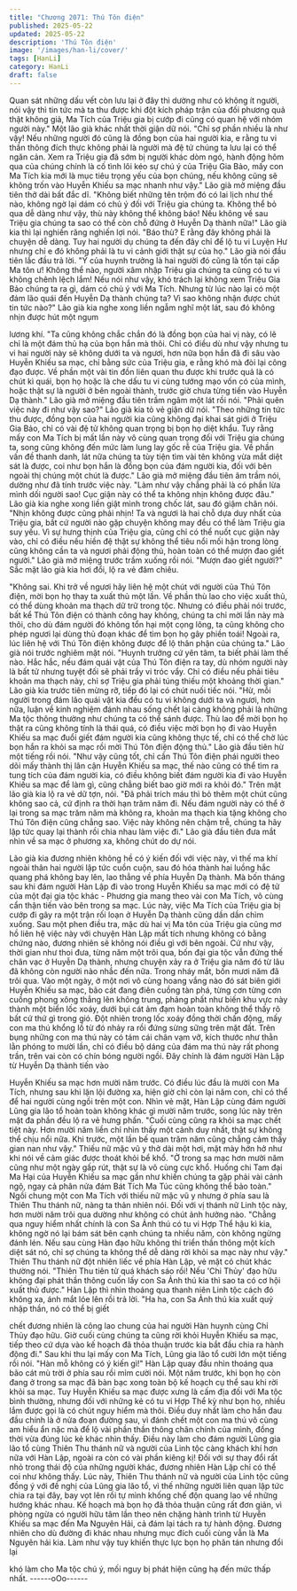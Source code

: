 ```yaml
---
title: "Chương 2071: Thú Tôn điện"
published: 2025-05-22
updated: 2025-05-22
description: 'Thú Tôn điện'
image: '/images/han-li/cover/'
tags: [HanLi]
category: HanLi
draft: false
---
```


Quan sát những dấu vết còn lưu lại ở đây thì dường như có
không ít người, nói vậy thì tin tức mà ta thu được khi đột kích
pháp trận của đối phương quả thật không giả, Ma Tích của Triệu
gia bị cướp đi cũng có quan hệ với nhóm người này." Một lão già
khác nhất thời giận dữ nói.
"Chỉ sợ phần nhiều là như vậy! Nếu những người đó cũng là đồng
bọn của hai người kia, e rằng tu vi thần thông đích thực không
phải là người mà đệ tử chúng ta lưu lại có thể ngăn cản. Xem ra
Triệu gia đã sớm bị người khác dòm ngó, hành động hôm qua
của chúng chính là cố tình lôi kéo sự chú ý của Triệu Gia Bảo,
mấy con Ma Tích kia mới là mục tiêu trọng yếu của bọn chúng,
nếu không cũng sẽ không trốn vào Huyễn Khiếu sa mạc nhanh
như vậy." Lão già mở miệng đầu tiên thở dài bất đắc dĩ.
"Không biết những tên trộm đó có lai lịch như thế nào, không ngờ
lại dám có chủ ý đối với Triệu gia chúng ta. Không thể bỏ qua dễ
dàng như vậy, thù này không thể không báo! Nếu không về sau
Triệu gia chúng ta sao có thể còn chỗ đứng ở Huyễn Dạ thành
nữa!" Lão già kia thì lại nghiến răng nghiến lợi nói.
"Báo thù? E rằng đây không phải là chuyện dễ dàng. Tuy hai
người dụ chúng ta đến đây chỉ để lộ tu vi Luyện Hư nhưng chỉ e
đó không phải là tu vi cảnh giới thật sự của họ." Lão già nói đầu
tiên lắc đầu trả lời.
"Ý của huynh trưởng là hai người đó cũng là tồn tại cấp Ma tôn ư!
Không thể nào, người xâm nhập Triệu gia chúng ta cũng có tu vi
không chênh lệch lắm! Nếu nói như vậy, khó trách lại không xem
Triệu Gia Bảo chúng ta ra gì, dám có chủ ý với Ma Tích. Nhưng
từ lúc nào lại có một đám lão quái đến Huyễn Dạ thành chúng ta?
Vì sao không nhận được chút tin tức nào?" Lão già kia nghe xong
liền ngẫm nghĩ một lát, sau đó không nhịn được hút một ngụm

lương khí.
"Ta cũng không chắc chắn đó là đồng bọn của hai vị này, có lẽ chỉ
là một đám thủ hạ của bọn hắn mà thôi. Chỉ có điều dù như vậy
nhưng tu vi hai người này sẽ không dưới ta và ngươi, hơn nữa
bọn hắn đã đi sâu vào Huyễn Khiếu sa mạc, chỉ bằng sức của
Triệu gia, e rằng khó mà đòi lại công đạo được. Về phần một vài
tin đồn liên quan thu được khi trước quả là có chút kì quái, bọn họ
hoặc là che dấu tu vi cùng tướng mạo vốn có của mình, hoặc thật
sự là người ở bên ngoài thành, trước giờ chưa từng tiến vào
Huyễn Dạ thành." Lão già mở miệng đầu tiên trầm ngâm một lát
rồi nói.
"Phải quên việc này đi như vậy sao?" Lão già kia tỏ vẻ giận dữ
nói.
"Theo những tin tức thu được, đồng bọn của hai người kia cũng
không đại khai sát giới ở Triệu Gia Bảo, chỉ có vài đệ tử không
quan trọng bị bọn họ diệt khẩu. Tuy rằng mấy con Ma Tích bị mất
lần này vô cùng quan trọng đối với Triệu gia chúng ta, song cũng
không đến mức làm lung lay gốc rễ của Triệu gia. Về phần vấn đề
thanh danh, lát nữa chúng ta tùy tiện tìm vài tên không vừa mắt
diệt sát là được, coi như bọn hắn là đồng bọn của đám người kia,
đối với bên ngoài thị chúng một chút là được." Lão già mở miệng
đầu tiên âm trầm nói, dường như đã tính trước việc này.
"Làm như vậy chẳng phải là có phần lừa mình dối người sao! Cục
giận này có thể ta không nhịn không được đâu." Lão già kia nghe
xong liền giật mình trong chốc lát, sau đó giậm chân nói.
"Nhịn không được cũng phải nhịn! Ta và ngươi là hai chỗ dựa duy
nhất của Triệu gia, bất cứ người nào gặp chuyện không may đều
có thể làm Triệu gia suy yếu. Vì sự hưng thịnh của Triệu gia, cũng
chỉ có thể nuốt cục giận này vào, chỉ có điều nếu hiền đệ thật sự
không thể tiêu nổi mối hận trong lòng cũng không cần ta và ngươi
phải động thủ, hoàn toàn có thể mượn đao giết người." Lão già
mở miệng trước trầm xuống rồi nói.
"Mượn đao giết người?" Sắc mặt lão già kia hơi đổi, lộ ra vẻ đăm
chiêu.

"Không sai. Khi trở về ngươi hãy liên hệ một chút với người của
Thú Tôn điện, mời bọn họ thay ta xuất thủ một lần. Về phần thù
lao cho việc xuất thủ, có thể dùng khoản ma thạch dữ trữ trong
tộc. Nhưng có điều phải nói trước, bất kể Thú Tôn điện có thành
công hay không, chúng ta chỉ mời lần này mà thôi, cho dù đám
người đó không tổn hại một cọng lông, ta cũng không cho phép
ngươi lại dùng thủ đoạn khác để tìm bọn họ gây phiền toái! Ngoài
ra, lúc liên hệ với Thú Tôn điện không được để lộ thân phận của
chúng ta." Lão già nói trước nghiêm mặt nói.
"Huynh trưởng cứ yên tâm, ta biết phải làm thế nào. Hắc hắc, nếu
đám quái vật của Thú Tôn điện ra tay, dù nhóm người này là bất
tử nhưng tuyệt đối sẽ phải trầy vi tróc vẩy. Chỉ có điều nếu phải
tiêu khoản ma thạch này, chỉ sợ Triệu gia phải túng thiếu một
khoảng thời gian." Lão già kia trước tiên mừng rỡ, tiếp đó lại có
chút nuối tiếc nói.
"Hừ, mỗi người trong đám lão quái vật kia đều có tu vi không dưới
ta và ngươi, hơn nữa, luận về kinh nghiệm đánh nhau sống chết
lại càng không phải là những Ma tộc thông thường như chúng ta
có thể sánh được. Thù lao để mời bọn họ thật ra cũng không tính
là thái quá, có điều việc mời bọn họ đi vào Huyễn Khiếu sa mạc
đuổi giết đám người kia cũng không thực tế, chỉ có thể chờ lúc
bọn hắn ra khỏi sa mạc rồi mời Thú Tôn điện động thủ." Lão già
đầu tiên hừ một tiếng rồi nói.
"Như vậy cũng tốt, chỉ cần Thú Tôn điện phái người theo dõi mấy
thành thị lân cận Huyễn Khiếu sa mạc, thế nào cũng có thể tìm ra
tung tích của đám người kia, có điều không biết đám người kia đi
vào Huyễn Khiếu sa mạc để làm gì, cũng chẳng biết bao giờ mới
ra khỏi đó." Trên mặt lão già kia lộ ra vẻ dữ tợn, nói.
"Đã phải trích máu thì bỏ thêm một chút cũng không sao cả, cứ
định ra thời hạn trăm năm đi. Nếu đám người này có thể ở lại
trong sa mạc trăm năm mà không ra, khoản ma thạch kia tặng
không cho Thú Tôn điện cũng chẳng sao. Việc này không nên
chậm trễ, chúng ta hãy lập tức quay lại thành rồi chia nhau làm
việc đi." Lão già đầu tiên đưa mắt nhìn về sa mạc ở phương xa,
không chút do dự nói.

Lão già kia đương nhiên không hề có ý kiến đối với việc này, vì
thế ma khí ngoài thân hai người lập tức cuồn cuộn, sau đó hóa
thành hai luồng hắc quang phá không bay lên, lao thẳng về phía
Huyễn Dạ thành.
Mà bốn tháng sau khi đám người Hàn Lập đi vào trong Huyễn
Khiếu sa mạc mới có đệ tử của một đại gia tộc khác - Phương gia
mang theo vài con Ma Tích, vô cùng cẩn thận tiến vào bên trong
sa mạc.
Lúc này, việc Ma Tích của Triệu gia bị cướp đi gây ra một trận rối
loạn ở Huyễn Dạ thành cũng dần dần chìm xuống.
Sau một phen điều tra, mặc dù hai vị Ma tôn của Triệu gia cũng
mơ hồ liên hệ việc này với chuyện Hàn Lập mất tích nhưng không
có bằng chứng nào, đương nhiên sẽ không nói điều gì với bên
ngoài.
Cứ như vậy, thời gian như thoi đưa, từng năm một trôi qua, bốn
đại gia tộc vẫn đứng thế chân vạc ở Huyễn Dạ thành, nhưng
chuyện xảy ra ở Triệu gia năm đó từ lâu đã không còn người nào
nhắc đến nữa.
Trong nháy mắt, bốn mươi năm đã trôi qua. Vào một ngày, ở một
nơi vô cùng hoang vắng nào đó sát biên giới Huyễn Khiếu sa
mạc, bão cát đang điên cuồng tàn phá, từng cơn từng cơn cuồng
phong xông thẳng lên không trung, phảng phất như biến khu vực
này thành một biển lốc xoáy, dưới bụi cát ảm đạm hoàn toàn
không thể thấy rõ bất cứ thứ gì trong gió.
Đột nhiên trong lốc xoáy đồng thời chấn động, mấy con ma thú
khổng lồ từ đó nhảy ra rồi đứng sừng sững trên mặt đất.
Trên bụng những con ma thú này có tám cái chân vạm vỡ, kích
thước như thằn lằn phóng to mười lần, chỉ có điều bộ dáng của
đám ma thú này rất phong trần, trên vai còn có chín bóng người
ngồi.
Đây chính là đám người Hàn Lập từ Huyễn Dạ thành tiến vào

Huyễn Khiếu sa mạc hơn mười năm trước.
Có điều lúc đầu là mười con Ma Tích, nhưng sau khi lặn lội đường
xa, hiện giờ chỉ còn lại năm con, chỉ có thể để hai người cùng ngồi
trên một con.
Nhìn vẻ mặt, Hàn Lập cùng đám người Lũng gia lão tổ hoàn toàn
không khác gì mười năm trước, song lúc này trên mặt đa phần
đều lộ ra vẻ hưng phấn.
"Cuối cùng cũng ra khỏi sa mạc chết tiệt này. Hơn mười năm liền
chỉ nhìn thấy một cảnh duy nhất, thật sự không thể chịu nổi nữa.
Khi trước, một lần bế quan trăm năm cũng chẳng cảm thấy gian
nan như vậy." Thiếu nữ mặc vũ y thở dài một hơi, mặt mày hớn
hở như khi nói về cảm giác được thoát khỏi bể khổ.
"Ở trong sa mạc hơn mười năm cũng như một ngày gấp rút, thật
sự là vô cùng cực khổ. Huống chi Tam đại Ma Hại của Huyễn
Khiếu sa mạc gần như khiến chúng ta gặp phải vài cảnh ngộ,
ngay cả phân nửa đám Bát Tích Ma Túc cũng không thể bảo
toàn." Ngồi chung một con Ma Tích với thiếu nữ mặc vũ y nhưng
ở phía sau là Thiên Thu thánh nữ, nàng ta thản nhiên nói.
Đối với vị thánh nữ Linh tộc này, hơn mười năm trôi qua dường
như không có chút ảnh hưởng nào.
"Chẳng qua nguy hiểm nhất chính là con Sa Ảnh thú có tu vi Hợp
Thể hậu kì kia, không ngờ nó lại bám sát bên cạnh chúng ta nhiều
năm, còn không ngừng đánh lén. Nếu sau cùng Hàn đạo hữu
không thi triển thần thông một kích diệt sát nó, chỉ sợ chúng ta
không thể dễ dàng rời khỏi sa mạc này như vậy." Thiên Thu thánh
nữ đột nhiên liếc về phía Hàn Lập, vẻ mặt có chút khác thường
nói.
"Thiên Thu tiên tử quá khách sáo rồi! Nếu 'Chi Thủy' đạo hữu
không đại phát thần thông cuốn lấy con Sa Ảnh thú kia thì sao ta
có cơ hội xuất thủ được." Hàn Lập thì nhìn thoáng qua thanh niên
Linh tộc cách đó không xa, ánh mắt lóe lên rồi trả lời.
"Ha ha, con Sa Ảnh thú kia xuất quỷ nhập thần, nó có thể bị giết

chết đương nhiên là công lao chung của hai người Hàn huynh
cùng Chỉ Thủy đạo hữu. Giờ cuối cùng chúng ta cũng rời khỏi
Huyễn Khiếu sa mạc, tiếp theo cứ dựa vào kế hoạch đã thỏa
thuận trước kia bắt đầu chia ra hành động đi." Sau khi thu lại mấy
con Ma Tích, Lũng gia lão tổ cười lớn một tiếng rồi nói.
"Hàn mỗ không có ý kiến gì!" Hàn Lập quay đầu nhìn thoáng qua
bão cát mù trời ở phía sau rồi mỉm cười nói.
Một năm trước, khi bọn họ còn đang ở trong sa mạc đã bàn bạc
xong toàn bộ kế hoạch cụ thể sau khi rời khỏi sa mạc. Tuy Huyễn
Khiếu sa mạc được xưng là cấm địa đối với Ma tộc bình thường,
nhưng đối với những kẻ có tu vi Hợp Thể kỳ như bọn họ, nhiều
lắm được gọi là có chút nguy hiểm mà thôi. Điều duy nhất làm
cho hắn đau đầu chính là ở nửa đoạn đường sau, vì đánh chết
một con ma thú vô cùng am hiểu ẩn nặc mà để lộ vài phần thần
thông chân chính của mình, đồng thời vừa đúng lúc kẻ khác nhìn
thấy.
Điều này làm cho đám người Lũng gia lão tổ cùng Thiên Thu
thánh nữ và người của Linh tộc càng khách khí hơn nữa với Hàn
Lập, ngoài ra còn có vài phần kiêng kị!
Đối với sự thay đổi rất nhỏ trong thái độ của những người khác,
đương nhiên Hàn Lập chỉ có thể coi như không thấy.
Lúc này, Thiên Thu thánh nữ và người của Linh tộc cũng đồng ý
với đề nghị của Lũng gia lão tổ, vì thế những người liên quan lập
tức chia ra tại đây, bay vọt lên rồi tự mình khống chế độn quang
lao về những hướng khác nhau.
Kế hoạch mà bọn họ đã thỏa thuận cũng rất đơn giản, vì phòng
ngừa có người hữu tâm lần theo nên chặng hành trình từ Huyễn
Khiếu sa mạc đến Ma Nguyên Hải, cả đám lại tách ra tự hành
động.
Đương nhiên cho dù đường đi khác nhau nhưng mục đích cuối
cùng vẫn là Ma Nguyên hải kia.
Làm như vậy tuy khiến thực lực bọn họ phân tán nhưng đổi lại

khó làm cho Ma tộc chú ý, mối nguy bị phát hiện cũng hạ đến
mức thấp nhất.
------oOo------
